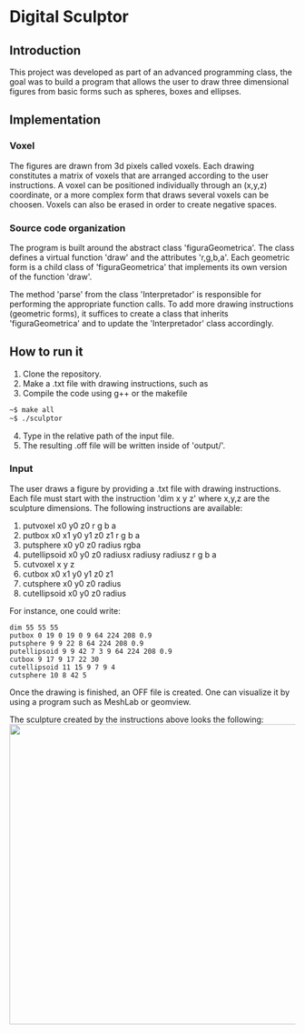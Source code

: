 # Digital Sculptor

## Introduction
This project was developed as part of an advanced programming class, the goal was to build a program that allows the user to draw three dimensional figures from basic forms such as spheres, boxes and ellipses. 

## Implementation  

### Voxel
The figures are drawn from 3d pixels called voxels. Each drawing constitutes a matrix of voxels that are arranged according to the user instructions. A voxel can be positioned individually through an (x,y,z) coordinate, or a more complex form that draws several voxels can be choosen. Voxels can also be erased in order to create negative spaces.

### Source code organization
The program is built around the abstract class 'figuraGeometrica'. The class defines a virtual function 'draw' and the attributes 'r,g,b,a'. Each geometric form is a child class of 'figuraGeometrica' that implements its own version of the function 'draw'.

The method 'parse' from the class 'Interpretador' is responsible for performing the appropriate function calls. To add more drawing instructions (geometric forms), it suffices to create a class that inherits 'figuraGeometrica' and to update the 'Interpretador' class accordingly.

## How to run it
1. Clone the repository. 
2. Make a .txt file with drawing instructions, such as 
3. Compile the code using g++ or the makefile
```sh
~$ make all 
~$ ./sculptor
```
4. Type in the relative path of the input file.
5. The resulting .off file will be written inside of 'output/'.

### Input
The user draws a figure by providing a .txt file with drawing instructions. Each file must start with the instruction 'dim x y z' where x,y,z are the sculpture dimensions. The following instructions are available:
1. putvoxel x0 y0 z0 r g b a
2. putbox x0 x1 y0 y1 z0 z1 r g b a
3. putsphere x0 y0 z0 radius rgba
4. putellipsoid x0 y0 z0 radiusx radiusy radiusz r g b a
5. cutvoxel x y z
6. cutbox x0 x1 y0 y1 z0 z1
7. cutsphere x0 y0 z0 radius
8. cutellipsoid x0 y0 z0 radius

For instance, one could write:
```
dim 55 55 55
putbox 0 19 0 19 0 9 64 224 208 0.9
putsphere 9 9 22 8 64 224 208 0.9
putellipsoid 9 9 42 7 3 9 64 224 208 0.9
cutbox 9 17 9 17 22 30
cutellipsoid 11 15 9 7 9 4
cutsphere 10 8 42 5
```
Once the drawing is finished, an OFF file is created. One can visualize it by using a program such as MeshLab or geomview. 

The sculpture created by the instructions above looks the following:
<img src="./figures/sculptor" style="width: 55vw; min-width: 330px;"/>
